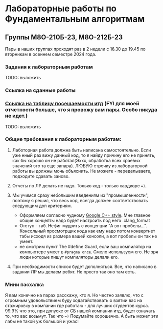 # Лабораторные работы по Фундаментальным алгоритмам
## Группы М8О-210Б-23, М8О-212Б-23
Пары в наших группах проходят раз в 2 недели с 16.30 до 19.45 по вторникам в осеннем семестре 2024 года.

### Задания к лабораторным работам
TODO: выложить

### Ссылка на сданные работы

### [Ссылка на таблицу посещаемости итд](https://disk.yandex.ru/i/FNBqXIVTCvxyWQ) (FYI для моей отчетности больше, что я провожу вам пары. Особо никуда не идет.) 
TODO: выложить

### Общие требования к лабораторным работам:
1. Лаботорная работа должна быть написана самостоятельно. Если уже нный раз вижу данный код, то я найду причину его не принять, как бы хорошо он не работал(Эххх, обработка всех краевых значений это та еще запара). ЛЮБУЮ строчку из лабораторной работы вы должны мочь объяснить. Не можете - переделываете, подходите сдавать заново.

2. Отчеты по ЛР делать не надо. Только код - только хардкоре `=)`.

3. Мы учимся сразу небольшим введениям из "промышленности", поэтому я решил, что весь код, всегда должен соответствовать следующим доп критериям.
    - Оформляем согласно чудному [Google C++ style](https://google.github.io/styleguide/cppguide.html). Мне главное общие концепты надо будет настроить под него .clang_format
    - Отступ - таб. Нефиг мудрить с концепции "А вот пробелы...". Консольный просмотрщик кода как ему надо потом конвертнет табы исходя из размера вашей консоли, а вот пробелы он так не умеет.
    - не смотрим пункт The #define Guard, если ваш компилятор на компьютере умеет в `#pragma once`. Смело используем его. Не зря люди которые пишут компиляторы делали его.
    
4. При необходимости список будет дополняться. Все, что написано в задании ЛР мы делаем ребят. Не просто так оно там есть. 


### Мини пасхалка
Я вам конечно на парах расскажу, кто я. Но честно заявлю, что с огромным удовольствием буду ходатайствовать о взятии вас на стажировку в компании где работаю - для лучших студентов курса. 99.9% что это, при допуске от СБ нашей компании итд, будет означать то, что вас возьмут. Так что `=)` Подумайте хорошечно. А быть может эти лабы не такой уж большой и ужас!

